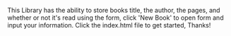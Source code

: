 This Library has the ability to store books title, the author, the pages, and whether or not it's read using the form, click 'New Book' to open form and input your information. Click the index.html file to get started, Thanks!